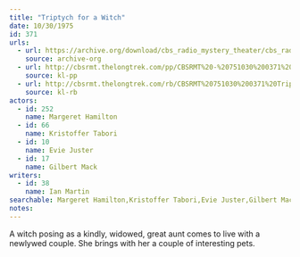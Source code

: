 ```yaml
---
title: "Triptych for a Witch"
date: 10/30/1975
id: 371
urls: 
  - url: https://archive.org/download/cbs_radio_mystery_theater/cbs_radio_mystery_theater-0351-0400.zip/cbs_radio_mystery_theater-0351-0400%2Fcbsrmt_0371_triptych_for_a_witch.mp3
    source: archive-org
  - url: http://cbsrmt.thelongtrek.com/pp/CBSRMT%20-%20751030%200371%20Triptych%20for%20a%20Witch_pp.mp3
    source: kl-pp
  - url: http://cbsrmt.thelongtrek.com/rb/CBSRMT%20751030%200371%20Triptych%20for%20a%20Witch_wuwm%20repeat%204_16_76.mp3
    source: kl-rb
actors:  
  - id: 252
    name: Margeret Hamilton  
  - id: 66
    name: Kristoffer Tabori  
  - id: 10
    name: Evie Juster  
  - id: 17
    name: Gilbert Mack
writers:  
  - id: 38
    name: Ian Martin
searchable: Margeret Hamilton,Kristoffer Tabori,Evie Juster,Gilbert Mack Ian Martin
notes:  
---
```

A witch posing as a kindly, widowed, great aunt comes to live with a newlywed couple. She brings with her a couple of interesting pets.